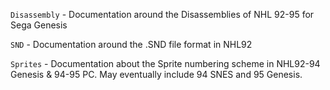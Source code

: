 `Disassembly` - Documentation around the Disassemblies of NHL 92-95 for Sega Genesis

`SND` - Documentation around the .SND file format in NHL92

`Sprites` - Documentation about the Sprite numbering scheme in NHL92-94 Genesis & 94-95 PC. May eventually include 94 SNES and 95 Genesis.